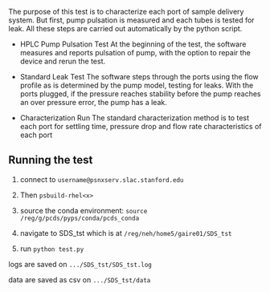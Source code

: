 The purpose of this test is to characterize each port of sample delivery system. But first, pump pulsation is measured and each tubes is tested for leak. All these steps are carried out automatically by the python script.

* HPLC Pump Pulsation Test
At the beginning of the test, the software measures and reports pulsation of pump, with the option to repair the device and rerun the test.

* Standard Leak Test
The software steps through the ports using the flow profile as is determined by the pump model, testing for leaks. With the ports plugged, if the pressure reaches stability before the pump reaches an over pressure error, the pump has a leak. 

* Characterization Run
The standard characterization method is to test each port for settling time, pressure drop and flow rate characteristics of each port

<h2>Running the test</h2>

1. connect to ```username@psnxserv.slac.stanford.edu```

2. Then ```psbuild-rhel<x>```

3. source the conda environment: ```source /reg/g/pcds/pyps/conda/pcds_conda```

4. navigate to SDS_tst which is at ```/reg/neh/home5/gaire01/SDS_tst```

5. run ```python test.py```

logs are saved on ```.../SDS_tst/SDS_tst.log```

data are saved as csv on ```.../SDS_tst/data```
